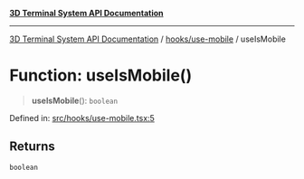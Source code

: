 [**3D Terminal System API Documentation**](../../../README.md)

***

[3D Terminal System API Documentation](../../../README.md) / [hooks/use-mobile](../README.md) / useIsMobile

# Function: useIsMobile()

> **useIsMobile**(): `boolean`

Defined in: [src/hooks/use-mobile.tsx:5](https://github.com/Dicommunitas/ThreeJS_Terminal_3D/blob/f5c93cd9cb50877abddbfdd17b8806f71c23b36b/src/hooks/use-mobile.tsx#L5)

## Returns

`boolean`
